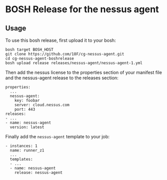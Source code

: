 # BOSH Release for the nessus agent

## Usage

To use this bosh release, first upload it to your bosh:

```
bosh target BOSH_HOST
git clone https://github.com/18F/cg-nessus-agent.git
cd cg-nessus-agent-boshrelease
bosh upload release releases/nessus-agent/nessus-agent-1.yml
```

Then add the nessus license to the properties section of your manifest file and the nessus-agent release to the releases section:

```
properties:
  ...
  nessus-agent:
    key: foobar
    server: cloud.nessus.com
    port: 443
releases:
- ...
- name: nessus-agent
  version: latest
```

Finally add the `nessus-agent` template to your job:

```
- instances: 1
  name: runner_z1
  ...
  templates:
  - ...
  - name: nessus-agent
    release: nessus-agent
```
